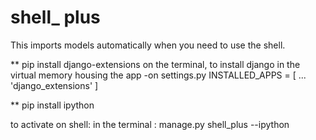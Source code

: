 # shell_ plus 
This imports models automatically when you need to use the shell.

** pip install django-extensions  on the terminal, to install django in the virtual memory housing the app
    -on settings.py
       INSTALLED_APPS = [
           ...
           'django_extensions'
         ]
         
** pip install ipython

to activate on shell:
in the terminal : manage.py shell_plus --ipython
